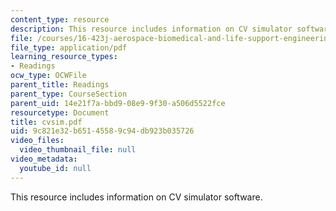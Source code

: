 ```yaml
---
content_type: resource
description: This resource includes information on CV simulator software.
file: /courses/16-423j-aerospace-biomedical-and-life-support-engineering-spring-2006/9c821e32b65145589c94db923b035726_cvsim.pdf
file_type: application/pdf
learning_resource_types:
- Readings
ocw_type: OCWFile
parent_title: Readings
parent_type: CourseSection
parent_uid: 14e21f7a-bbd9-08e9-9f30-a506d5522fce
resourcetype: Document
title: cvsim.pdf
uid: 9c821e32-b651-4558-9c94-db923b035726
video_files:
  video_thumbnail_file: null
video_metadata:
  youtube_id: null
---
```

This resource includes information on CV simulator software.